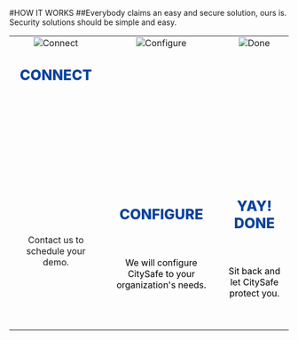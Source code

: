 #HOW IT WORKS
##Everybody claims an easy and secure solution, ours is.<br/>Security solutions should be simple and easy.<br/>

||||
|:--:|:--:|:--:|
|![Connect](articles/products/aianalytics.md/how.md/contact.png)|![Configure](articles/software.md/cybersecurity/reflection/how.md/configure.png)|![Done](articles/software.md/cybersecurity/reflection/how.md/done.png)|
|<p style="font-size: 1.6em; font-weight: 800; color: #07439c">CONNECT</p><br/><p style="color: black; height: 6em;">
Contact us to schedule your demo.</p>|<p style="font-size: 1.6em; font-weight: 800; color: #07439c">CONFIGURE</p><br/><p style="color: black; height: 6em;">We will configure CitySafe to your organization's needs.</p>|<p style="font-size: 1.6em; font-weight: 800; color: #07439c">YAY! DONE</p><br/><p style="color: black; height: 6em;">Sit back and let CitySafe protect you.</p>|
